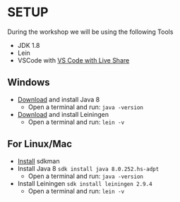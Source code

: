 # SETUP

During the workshop we will be using the following Tools

* JDK 1.8
* Lein
* VSCode with [VS Code with Live Share]( https://marketplace.visualstudio.com/items?itemName=MS-vsliveshare.vsliveshare-pack)

## Windows 

* [Download](https://www.oracle.com/sg/java/technologies/javase/javase-jdk8-downloads.html#license-lightbox) and install Java 8
  * Open a terminal and run: `java -version`
* [Download](https://djpowell.github.io/leiningen-win-installer/) and install Leiningen
  * Open a terminal and run: `lein -v`

## For Linux/Mac

* [Install](https://sdkman.io/install) sdkman
* Install Java 8 `sdk install java 8.0.252.hs-adpt`
  * Open a terminal and run: `java -version`
* Install Leiningen `sdk install leiningen 2.9.4`
  * Open a terminal and run: `lein -v`
